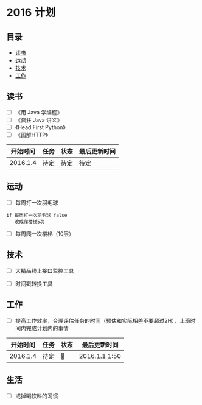 # 2016 计划

## 目录

* [读书](#读书)
* [运动](#运动)
* [技术](#技术)
* [工作](#生活)

## 读书

- [ ] 《用 Java 学编程》
- [ ] 《疯狂 Java 讲义》
- [ ] 《Head First Python》
- [ ] 《图解HTTP》

|开始时间|任务                               |状态|最后更新时间|
|--------|-----------------------------------|----|------------|
|2016.1.4|待定                               |待定|待定        |

## 运动

- [ ] 每周打一次羽毛球

```
if 每周打一次羽毛球 false
   改成爬楼梯5次
```
- [ ] 每周爬一次楼梯（10层）



## 技术

- [ ] 大精品线上接口监控工具
- [ ] 时间戳转换工具



## 工作

- [ ] 提高工作效率，合理评估任务的时间（预估和实际相差不要超过2H），上班时间内完成计划内的事情

|开始时间  |任务                                |状态    |最后更新时间  |
|----------|------------------------------------|--------|--------------|
|2016.1.4  |待定                                |:muscle:|2016.1.1 1:50 |


## 生活

- [ ] 戒掉喝饮料的习惯
